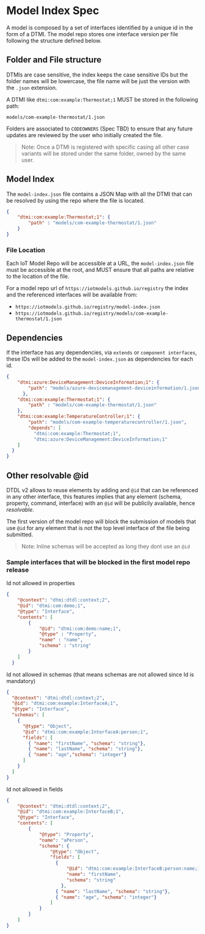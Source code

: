 # Model Index Spec

A model is composed by a set of interfaces identified by a unique id in the form of a DTMI.
The model repo stores one interface version per file following the structure defined below.

## Folder and File structure

DTMIs are case sensitive, the index keeps the case sensitive IDs but the folder names will be lowercase, the file name will be just the version with the `.json` extension.

A DTMI like `dtmi:com:example:Thermostat;1` MUST be stored in the following path:

```text
models/com-example-thermostat/1.json
```

Folders are associated to `CODEOWNERS` (Spec TBD) to ensure that any future updates are reviewed by the user who initially created the file.

>Note: Once a DTMI is registered with specific casing all other case variants will be stored under the same folder, owned by the same user.

## Model Index

The `model-index.json` file contains a JSON Map with all the DTMI that can be resolved by using the repo where the file is located.

```json
{
    "dtmi:com:example:Thermostat;1": {
        "path" : "models/com-example-thermostat/1.json"
    }
}
```

### File Location

Each IoT Model Repo will be accessible at a URL, the `model-index.json` file must be accessible at the root, and MUST ensure that all paths are relative to the location of the file.

For a model repo url of `https://iotmodels.github.io/registry` the index and the referenced interfaces will be available from:

- `https://iotmodels.github.io/registry/model-index.json`
- `https://iotmodels.github.io/registry/models/com-example-thermostat/1.json`

## Dependencies

If the interface has any dependencies, via `extends` or `component interfaces`, these IDs will be added to the `model-index.json` as dependencies for each id.

```json
{
    "dtmi:azure:DeviceManagement:DeviceInformation;1": {
        "path": "models/azure-devicemanagement-deviceinformation/1.json"
      },
    "dtmi:com:example:Thermostat;1": {
        "path" : "models/com-example-thermostat/1.json"
    },
    "dtmi:com:example:TemperatureController;1": {
        "path": "models/com-example-temperaturecontroller/1.json",
        "depends": [
          "dtmi:com:example:Thermostat;1",
          "dtmi:azure:DeviceManagement:DeviceInformation;1"
    ]
  }
}
```

## Other resolvable @id

DTDL v2 allows to reuse elements by adding and `@id` that can be referenced in any other interface, this features implies that any element (schema, property, command, interface) with an `@id` will be publicily available, hence _resolvable_.

The first version of the model repo will block the submission of models that use `@id` for any element that is not the top level interface of the file being submitted.

>Note: Inline schemas will be accepted as long they dont use an `@id`

### Sample interfaces that will be blocked in the first model repo release

Id not allowed in properties

```json
{
    "@context": "dtmi:dtdl:context;2",
    "@id": "dtmi:com:demo;1",
    "@type": "Interface",
    "contents": [
        {
            "@id": "dtmi:com:demo:name;1",
            "@type" : "Property",
            "name" : "name",
            "schema" : "string"
        }
    ]
  }
```

Id not allowed in schemas (that means schemas are not allowed since Id is mandatory)

```json
{
  "@context": "dtmi:dtdl:context;2",
  "@id": "dtmi:com:example:InterfaceA;1",
  "@type": "Interface",
  "schemas": [
    {
      "@type": "Object",
      "@id": "dtmi:com:example:InterfaceA:person;1",
      "fields": [
        { "name": "firstName", "schema": "string"},
        { "name": "lastName", "schema": "string"},
        { "name": "age","schema": "integer"}
      ]
    }
  ]
}
```

Id not allowed in fields

```json
{
    "@context": "dtmi:dtdl:context;2",
    "@id": "dtmi:com:example:InterfaceB;1",
    "@type": "Interface",
    "contents": [
        {
            "@type": "Property",
            "name": "aPerson",
            "schema": {
                "@type": "Object",
                "fields": [
                  {
                      "@id": "dtmi:com:example:InterfaceB:person:name;1",
                      "name": "firstName", 
                      "schema": "string"
                    },
                  { "name": "lastName", "schema": "string"},
                  { "name": "age", "schema": "integer"}
                ]
            }
        }
    ]
}
```
